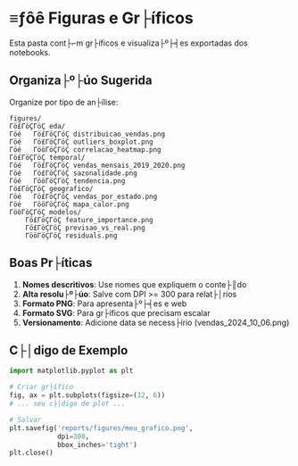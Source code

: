 ﻿# ≡ƒôê Figuras e Gr├íficos

Esta pasta cont├⌐m gr├íficos e visualiza├º├╡es exportadas dos notebooks.

## Organiza├º├úo Sugerida

Organize por tipo de an├ílise:

```
figures/
Γö£ΓöÇΓöÇ eda/
Γöé   Γö£ΓöÇΓöÇ distribuicao_vendas.png
Γöé   Γö£ΓöÇΓöÇ outliers_boxplot.png
Γöé   ΓööΓöÇΓöÇ correlacao_heatmap.png
Γö£ΓöÇΓöÇ temporal/
Γöé   Γö£ΓöÇΓöÇ vendas_mensais_2019_2020.png
Γöé   Γö£ΓöÇΓöÇ sazonalidade.png
Γöé   ΓööΓöÇΓöÇ tendencia.png
Γö£ΓöÇΓöÇ geografico/
Γöé   Γö£ΓöÇΓöÇ vendas_por_estado.png
Γöé   ΓööΓöÇΓöÇ mapa_calor.png
ΓööΓöÇΓöÇ modelos/
    Γö£ΓöÇΓöÇ feature_importance.png
    Γö£ΓöÇΓöÇ previsao_vs_real.png
    ΓööΓöÇΓöÇ residuals.png
```

## Boas Pr├íticas

1. **Nomes descritivos**: Use nomes que expliquem o conte├║do
2. **Alta resolu├º├úo**: Salve com DPI >= 300 para relat├│rios
3. **Formato PNG**: Para apresenta├º├╡es e web
4. **Formato SVG**: Para gr├íficos que precisam escalar
5. **Versionamento**: Adicione data se necess├írio (vendas_2024_10_06.png)

## C├│digo de Exemplo

```python
import matplotlib.pyplot as plt

# Criar gr├ífico
fig, ax = plt.subplots(figsize=(12, 6))
# ... seu c├│digo de plot ...

# Salvar
plt.savefig('reports/figures/meu_grafico.png', 
            dpi=300, 
            bbox_inches='tight')
plt.close()
```

